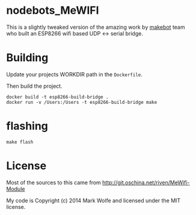 # nodebots_MeWIFI

This is a slightly tweaked version of the amazing work by [makebot](http://www.makeblock.cc/) team who built an ESP8266 wifi based UDP <-> serial bridge.

# Building

Update your projects WORKDIR path in the `Dockerfile`.

Then build the project.

```
docker build -t esp8266-build-bridge .
docker run -v /Users:/Users -t esp8266-build-bridge make
```

# flashing

```
make flash
```

# License

Most of the sources to this came from http://git.oschina.net/riven/MeWifi-Module

My code is Copyright (c) 2014 Mark Wolfe and licensed under the MIT license.
